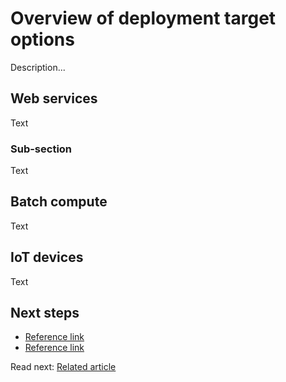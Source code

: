 # Overview of deployment target options

Description...

## Web services

Text

### Sub-section

Text

## Batch compute

Text

## IoT devices

Text

## Next steps

- [Reference link]()
- [Reference link]()

Read next: [Related article]()

